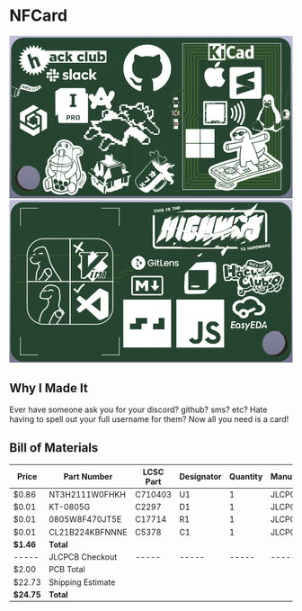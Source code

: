 # NFCard

![pcb front](images/pcb%20front.png)
![pcb back](images/pcb%20back.png)

## Why I Made It

Ever have someone ask you for your discord? github? sms? etc? Hate having to spell out your full username for them? Now all you need is a card!
## Bill of Materials

| Price     | Part Number               | LCSC Part| Designator | Quantity | Manufacturer |
|-----------|---------------------------|----------|------------|----------|--------------|
| $0.86     | NT3H2111W0FHKH            | C710403  | U1         | 1        | JLCPCB       |
| $0.01     | KT-0805G                  | C2297    | D1         | 1        | JLCPCB       |
| $0.01     | 0805W8F470JT5E            | C17714   | R1         | 1        | JLCPCB       |
| $0.01     | CL21B224KBFNNNE           | C5378    | C1         | 1        | JLCPCB       |
| **$1.46** | **Total**                     |          |            |          |              |
| -----     | JLCPCB Checkout     | -----    | -----     | -----  | -----      | -----    | -----        |
| $2.00    | PCB Total
| $22.73    | Shipping Estimate
| **$24.75**| **Total**